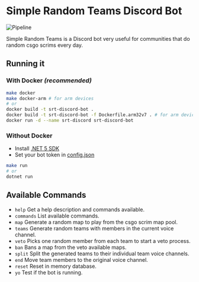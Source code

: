 ﻿# Simple Random Teams Discord Bot

![Pipeline](https://github.com/davidandradeduarte/simple-random-teams/actions/workflows/pipeline.yml/badge.svg)

Simple Random Teams is a Discord bot very useful for communities that do random csgo scrims every day.

## Running it

### With Docker _(recommended)_

```bash
make docker
make docker-arm # for arm devices
# or
docker build -t srt-discord-bot .
docker build -t srt-discord-bot -f Dockerfile.arm32v7 . # for arm devices
docker run -d --name srt-discord srt-discord-bot
```

### Without Docker

- Install [.NET 5 SDK](https://dotnet.microsoft.com/download/dotnet/5.0)
- Set your bot token in [config.json](src/SimpleRandomTeams/config.json)

```bash
make run
# or
dotnet run
```

## Available Commands

- `help` Get a help description and commands available.
- `commands` List available commands.
- `map` Generate a random map to play from the csgo scrim map pool.
- `teams` Generate random teams with members in the current voice channel.
- `veto` Picks one random member from each team to start a veto process.
- `ban` Bans a map from the veto available maps.
- `split` Split the generated teams to their individual team voice channels.
- `end` Move team members to the original voice channel.
- `reset` Reset in memory database.
- `yo` Test if the bot is running.
